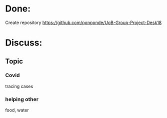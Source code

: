# Done:
   Create repository https://github.com/ponponde/UoB-Group-Project-Desk18

# Discuss:
## Topic
### Covid
   tracing cases
### helping other
   food, water

 


